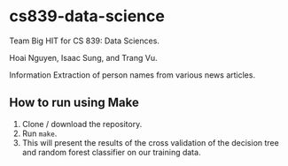 # cs839-data-science
Team Big HIT for CS 839: Data Sciences.

Hoai Nguyen, Isaac Sung, and Trang Vu.

Information Extraction of person names from various news articles.

## How to run using Make
1. Clone / download the repository.
2. Run `make`.
3. This will present the results of the cross validation of the decision tree and random forest classifier on our training data.
